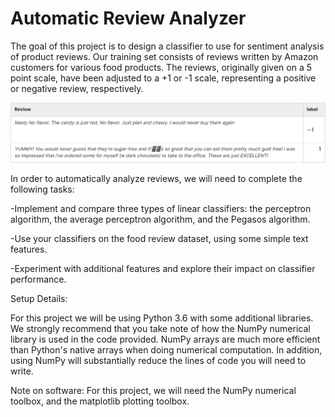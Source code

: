 # Automatic Review Analyzer
The goal of this project is to design a classifier to use for sentiment analysis of product reviews. Our training set consists of reviews written by Amazon customers for various food products. The reviews, originally given on a 5 point scale, have been adjusted to a +1 or -1 scale, representing a positive or negative review, respectively.


![Alt Text](sentimentanalysistabledatasetexample.PNG)

In order to automatically analyze reviews, we will need to complete the following tasks:

-Implement and compare three types of linear classifiers: the perceptron algorithm, the average perceptron algorithm, and the Pegasos algorithm.

-Use your classifiers on the food review dataset, using some simple text features.

-Experiment with additional features and explore their impact on classifier performance.

Setup Details:

For this project we will be using Python 3.6 with some additional libraries. We strongly recommend that you take note of how the NumPy numerical library is used in the code provided. NumPy arrays are much more efficient than Python's native arrays when doing numerical computation. In addition, using NumPy will substantially reduce the lines of code you will need to write.

Note on software: For this project, we will need the NumPy numerical toolbox, and the matplotlib plotting toolbox.
